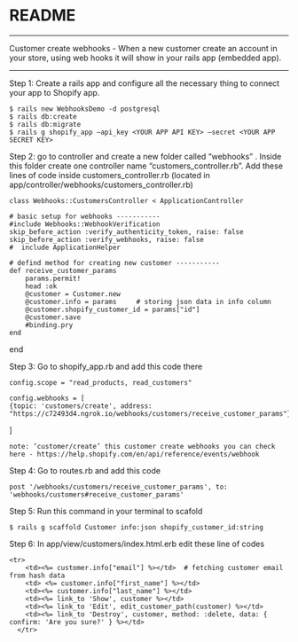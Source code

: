 # README

**************************************************************
Customer create webhooks -  When a new customer create an account in your store, using web hooks it will show in your rails app (embedded app).

**************************************************************
Step 1: Create a rails app and configure all the necessary thing to connect your app to Shopify app.

	$ rails new WebhooksDemo -d postgresql
	$ rails db:create
	$ rails db:migrate
	$ rails g shopify_app —api_key <YOUR APP API KEY> —secret <YOUR APP SECRET KEY>

Step 2: go to controller and create a new folder called “webhooks” . Inside this folder create one controller name “customers_controller.rb”.
	   Add these lines of code inside customers_controller.rb  (located in app/controller/webhooks/customers_controller.rb)

	class Webhooks::CustomersController < ApplicationController

    # basic setup for webhooks -----------
    #include Webhooks::WebhookVerification
    skip_before_action :verify_authenticity_token, raise: false
    skip_before_action :verify_webhooks, raise: false
    #  include ApplicationHelper

    # defind method for creating new customer -----------
    def receive_customer_params
        params.permit!
        head :ok
        @customer = Customer.new
        @customer.info = params     # storing json data in info column
        @customer.shopify_customer_id = params["id"]
        @customer.save
        #binding.pry
    end

end
 





Step 3: Go to shopify_app.rb and add this code there
	
	config.scope = "read_products, read_customers"
	
	config.webhooks = [
    {topic: 'customers/create', address: "https://c72493d4.ngrok.io/webhooks/customers/receive_customer_params"}
  ]

	note: ‘customer/create’ this customer create webhooks you can check here - https://help.shopify.com/en/api/reference/events/webhook

Step 4: Go to routes.rb and add this code

	post '/webhooks/customers/receive_customer_params', to: 'webhooks/customers#receive_customer_params'

Step 5: Run this command in your terminal to scafold

	$ rails g scaffold Customer info:json shopify_customer_id:string

Step 6: In app/view/customers/index.html.erb edit these line of codes

	<tr>
        <td><%= customer.info["email"] %></td>  # fetching customer email from hash data
        <td> <%= customer.info["first_name"] %></td>
        <td><%= customer.info["last_name"] %></td>
        <td><%= link_to 'Show', customer %></td>
        <td><%= link_to 'Edit', edit_customer_path(customer) %></td>
        <td><%= link_to 'Destroy', customer, method: :delete, data: { confirm: 'Are you sure?' } %></td>
      </tr>




